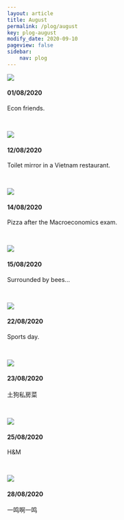 ```yaml
---
layout: article
title: August
permalink: /plog/august
key: plog-august
modify_date: 2020-09-10
pageview: false
sidebar:
    nav: plog
---
```




<!--more-->



<div class="card">
  <div class="card__image">
    <img class="image" src="https://github.com/Yuleii/Yuleii.github.io/raw/master/pictures/plog_pics/august/20200801.JPG"/>
  </div>
  <div class="card__content">
    <div class="card__header">
      <h4>01/08/2020</h4>
    </div>
    <p>
      Econ friends.
    </p>
  </div>
</div>

&nbsp;

<div class="card">
  <div class="card__image">
    <img class="image" src="https://github.com/Yuleii/Yuleii.github.io/raw/master/pictures/plog_pics/august/20200812.JPG"/>
  </div>
  <div class="card__content">
    <div class="card__header">
      <h4>12/08/2020</h4>
    </div>
    <p>
      Toilet mirror in a Vietnam restaurant.
    </p>
  </div>
</div>

&nbsp;

<div class="card">
  <div class="card__image">
    <img class="image" src="https://github.com/Yuleii/Yuleii.github.io/raw/master/pictures/plog_pics/august/20200814.JPG"/>
  </div>
  <div class="card__content">
    <div class="card__header">
      <h4>14/08/2020</h4>
    </div>
    <p>
      Pizza after the Macroeconomics exam.
    </p>
  </div>
</div>

&nbsp;

<div class="card">
  <div class="card__image">
    <img class="image" src="https://github.com/Yuleii/Yuleii.github.io/raw/master/pictures/plog_pics/august/20200815.JPG"/>
  </div>
  <div class="card__content">
    <div class="card__header">
      <h4>15/08/2020</h4>
    </div>
    <p>
      Surrounded by bees...
    </p>
  </div>
</div>


&nbsp;

<div class="card">
  <div class="card__image">
    <img class="image" src="https://github.com/Yuleii/Yuleii.github.io/raw/master/pictures/plog_pics/august/20200822.JPG"/>
  </div>
  <div class="card__content">
    <div class="card__header">
      <h4>22/08/2020</h4>
    </div>
    <p>
    Sports day.
    </p>
  </div>
</div>

&nbsp;

<div class="card">
  <div class="card__image">
    <img class="image" src="https://github.com/Yuleii/Yuleii.github.io/raw/master/pictures/plog_pics/august/20200823.JPG"/>
  </div>
  <div class="card__content">
    <div class="card__header">
      <h4>23/08/2020</h4>
    </div>
    <p>
    土狗私房菜
    </p>
  </div>
</div>

&nbsp;

<div class="card">
  <div class="card__image">
    <img class="image" src="https://github.com/Yuleii/Yuleii.github.io/raw/master/pictures/plog_pics/august/20200825.JPG"/>
  </div>
  <div class="card__content">
    <div class="card__header">
      <h4>25/08/2020</h4>
    </div>
    <p>
    H&M
    </p>
  </div>
</div>

&nbsp;

<div class="card">
  <div class="card__image">
    <img class="image" src="https://github.com/Yuleii/Yuleii.github.io/raw/master/pictures/plog_pics/august/20200828.JPG"/>
  </div>
  <div class="card__content">
    <div class="card__header">
      <h4>28/08/2020</h4>
    </div>
    <p>
    一鸣啊一鸣
    </p>
  </div>
</div>